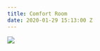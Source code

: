 ```yaml
---
title: Comfort Room
date: 2020-01-29 15:13:00 Z
---
```


<div><img src="https://isipkwago.com/assets/media/curated-shelf-1.jpg"></div>